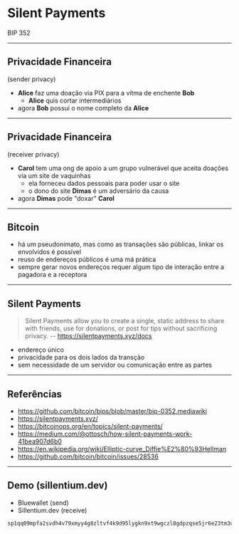 # Silent Payments

BIP 352

---

## Privacidade Financeira
(sender privacy)

- **Alice** faz uma doação via PIX para a vítma de enchente **Bob**
    - **Alice** quis cortar intermediários
- agora **Bob** possui o nome completo da **Alice**

---

## Privacidade Financeira
(receiver privacy)

- **Carol** tem uma ong de apoio a um grupo vulnerável que aceita doações via um site de vaquinhas
  - ela forneceu dados pessoais para poder usar o site
  - o dono do site **Dimas** é um adversário da causa
- agora **Dimas** pode "doxar" **Carol**

---
## Bitcoin

- há um pseudonimato, mas como as transações são públicas, linkar os envolvidos é possível
- reuso de endereços públicos é uma má prática
- sempre gerar novos endereços requer algum tipo de interação entre a pagadora e a receptora

---
## Silent Payments

> Silent Payments allow you to create a single, static address to share with friends, use for donations, or post for tips without sacrificing privacy. -- https://silentpayments.xyz/docs

- endereço único
- privacidade para os dois lados da transção
- sem necessidade de um servidor ou comunicação entre as partes

---
## Referências

- https://github.com/bitcoin/bips/blob/master/bip-0352.mediawiki
- https://silentpayments.xyz/
- https://bitcoinops.org/en/topics/silent-payments/
- https://medium.com/@ottosch/how-silent-payments-work-41bea907d6b0
- https://en.wikipedia.org/wiki/Elliptic-curve_Diffie%E2%80%93Hellman
- https://github.com/bitcoin/bitcoin/issues/28536

---
## Demo (sillentium.dev)

- Bluewallet (send)
- Sillentium.dev (receive)


```
sp1qq09mpfa2svdh4v79xmyy4g8zltvf4k9d95lygkn9xt9wgczl8gdpzqse5jr6e23tm3u5mefxmdf2nw04sn92zk4caplguhqr8wg6lj47uqvmdsfa
```
